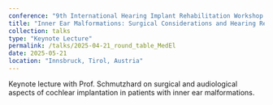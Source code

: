 ```yaml
---
conference: "9th International Hearing Implant Rehabilitation Workshop by Med-El"
title: "Inner Ear Malformations: Surgical Considerations and Hearing Rehabilitation"
collection: talks
type: "Keynote Lecture"
permalink: /talks/2025-04-21_round_table_MedEl
date: 2025-05-21
location: "Innsbruck, Tirol, Austria"
---
```


Keynote lecture with Prof. Schmutzhard on surgical and audiological aspects of cochlear implantation in patients with inner ear malformations.
